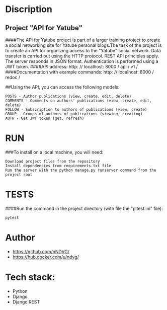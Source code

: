 # Discription
## Project "API for Yatube"

####The API for Yatube project is part of a larger training project to create a social networking site for Yatube personal blogs.The task of the project is to create an API for organizing access to the "Yatube" social network. Data transfer is carried out using the HTTP protocol. REST API principles apply. The server responds in JSON format. Authentication is performed using a JWT token. 
####API address: http: // localhost: 8000 / api / v1 /
####Documentation with example commands: http: // localhost: 8000 / redoc /

##Using the API, you can access the following models:

    POSTS - Author publications (view, create, edit, delete)
    COMMENTS - Comments on authors' publications (view, create, edit, delete)
    FOLLOW - Subscription to authors of publications (view, create)
    GROUP - Groups of authors of publications (viewing, creating)
    AUTH - Get JWT token (get, refresh)

# RUN

###To install on a local machine, you will need:

    Download project files from the repository
    Install dependencies from requirements.txt file
    Run the server with the python manage.py runserver command from the project root

# TESTS
####Run the command in the project directory (with file the "pitest.ini" file):

    pytest

# Author

- https://github.com/nNDVG/
- https://hub.docker.com/u/ndvg/

# Tech stack:

- Python
- Django
- Django REST



